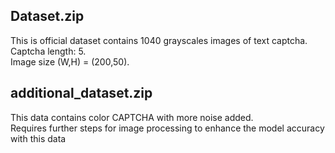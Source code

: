 ## Dataset.zip
This is official dataset contains 1040 grayscales images of text captcha.    
Captcha length: 5.   
Image size (W,H) = (200,50).   

## additional_dataset.zip
This data contains color CAPTCHA with more noise added.  
Requires further steps for image processing to enhance the model accuracy with this data
